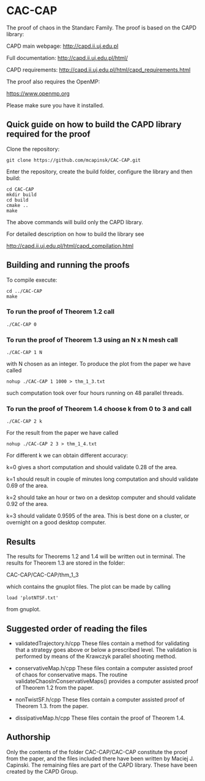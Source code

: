 # CAC-CAP
The proof of chaos in the Standarc Family. The proof is based on the CAPD library:

CAPD main webpage: http://capd.ii.uj.edu.pl

Full documentation: http://capd.ii.uj.edu.pl/html/

CAPD requirements: http://capd.ii.uj.edu.pl/html/capd_requirements.html

The proof also requires the OpenMP:

https://www.openmp.org

Please make sure you have it installed.

## Quick guide on how to build the CAPD library required for the proof

Clone the repository:

    git clone https://github.com/mcapinsk/CAC-CAP.git
    
Enter the repository, create the build folder, configure the library and then build:

    cd CAC-CAP
    mkdir build
    cd build
    cmake ..
    make

The above commands will build only the CAPD library.

For detailed description on how to build the library see

http://capd.ii.uj.edu.pl/html/capd_compilation.html

## Building and running the proofs

To compile execute:

    cd ../CAC-CAP
    make

### To run the proof of Theorem 1.2 call

    ./CAC-CAP 0

### To run the proof of Theorem 1.3 using an N x N mesh call

    ./CAC-CAP 1 N

with N chosen as an integer. To produce the plot from the paper we have called

    nohup ./CAC-CAP 1 1000 > thm_1_3.txt

such computation took over four hours running on 48 parallel threads.

### To run the proof of Theorem 1.4 choose k from 0 to 3 and call

    ./CAC-CAP 2 k

For the result from the paper we have called

    nohup ./CAC-CAP 2 3 > thm_1_4.txt

For different k we can obtain different accuracy:

k=0 gives a short computation and should validate 0.28 of the area.

k=1 should result in couple of minutes long computation and should validate 0.69 of the area. 

k=2 should take an hour or two on a desktop computer and should validate 0.92 of the area. 

k=3 should validate 0.9595 of the area. This is best done on a cluster, or overnight on a good desktop computer.

## Results

The results for Theorems 1.2 and 1.4 will be written out in terminal. The results for Theorem 1.3 are stored in the folder:

CAC-CAP/CAC-CAP/thm_1_3 

which contains the gnuplot files. The plot can be made by calling 

    load 'plotNTSF.txt'

from gnuplot.

## Suggested order of reading the files

- validatedTrajectory.h/cpp
These files contain a method for validating that a strategy goes above or below a prescribed level. The validation is performed by means of the Krawczyk parallel shooting method.

- conservativeMap.h/cpp
These files contain a computer assisted proof of chaos for conservative maps. The routine validateChaosInConservativeMaps() provides a computer assisted proof of Theorem 1.2 from the paper.

- nonTwistSF.h/cpp
These files contain a computer assisted proof of Theorem 1.3. from the paper. 

- dissipativeMap.h/cpp
These files contain the proof of Theorem 1.4.

## Authorship

Only the contents of the folder CAC-CAP/CAC-CAP constitute the proof from the paper, and the files included there have been written by Maciej J. Capinski. The remaining files are part of the CAPD library. These have been created by the CAPD Group.


